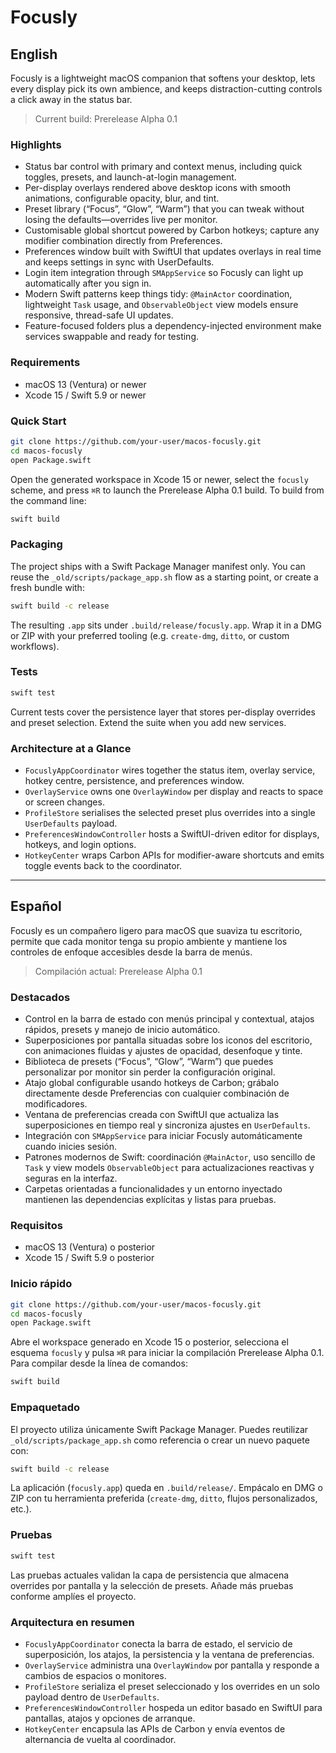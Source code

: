 # Focusly

## English

Focusly is a lightweight macOS companion that softens your desktop, lets every display pick its own ambience, and keeps distraction-cutting controls a click away in the status bar.

> Current build: Prerelease Alpha 0.1

### Highlights
- Status bar control with primary and context menus, including quick toggles, presets, and launch-at-login management.
- Per-display overlays rendered above desktop icons with smooth animations, configurable opacity, blur, and tint.
- Preset library (“Focus”, “Glow”, “Warm”) that you can tweak without losing the defaults—overrides live per monitor.
- Customisable global shortcut powered by Carbon hotkeys; capture any modifier combination directly from Preferences.
- Preferences window built with SwiftUI that updates overlays in real time and keeps settings in sync with UserDefaults.
- Login item integration through `SMAppService` so Focusly can light up automatically after you sign in.
- Modern Swift patterns keep things tidy: `@MainActor` coordination, lightweight `Task` usage, and `ObservableObject` view models ensure responsive, thread-safe UI updates.
- Feature-focused folders plus a dependency-injected environment make services swappable and ready for testing.

### Requirements
- macOS 13 (Ventura) or newer
- Xcode 15 / Swift 5.9 or newer

### Quick Start
```bash
git clone https://github.com/your-user/macos-focusly.git
cd macos-focusly
open Package.swift
```
Open the generated workspace in Xcode 15 or newer, select the `focusly` scheme, and press `⌘R` to launch the Prerelease Alpha 0.1 build. To build from the command line:
```bash
swift build
```

### Packaging
The project ships with a Swift Package Manager manifest only. You can reuse the `_old/scripts/package_app.sh` flow as a starting point, or create a fresh bundle with:
```bash
swift build -c release
```
The resulting `.app` sits under `.build/release/focusly.app`. Wrap it in a DMG or ZIP with your preferred tooling (e.g. `create-dmg`, `ditto`, or custom workflows).

### Tests
```bash
swift test
```
Current tests cover the persistence layer that stores per-display overrides and preset selection. Extend the suite when you add new services.

### Architecture at a Glance
- `FocuslyAppCoordinator` wires together the status item, overlay service, hotkey centre, persistence, and preferences window.
- `OverlayService` owns one `OverlayWindow` per display and reacts to space or screen changes.
- `ProfileStore` serialises the selected preset plus overrides into a single `UserDefaults` payload.
- `PreferencesWindowController` hosts a SwiftUI-driven editor for displays, hotkeys, and login options.
- `HotkeyCenter` wraps Carbon APIs for modifier-aware shortcuts and emits toggle events back to the coordinator.

---

## Español

Focusly es un compañero ligero para macOS que suaviza tu escritorio, permite que cada monitor tenga su propio ambiente y mantiene los controles de enfoque accesibles desde la barra de menús.

> Compilación actual: Prerelease Alpha 0.1

### Destacados
- Control en la barra de estado con menús principal y contextual, atajos rápidos, presets y manejo de inicio automático.
- Superposiciones por pantalla situadas sobre los iconos del escritorio, con animaciones fluidas y ajustes de opacidad, desenfoque y tinte.
- Biblioteca de presets (“Focus”, “Glow”, “Warm”) que puedes personalizar por monitor sin perder la configuración original.
- Atajo global configurable usando hotkeys de Carbon; grábalo directamente desde Preferencias con cualquier combinación de modificadores.
- Ventana de preferencias creada con SwiftUI que actualiza las superposiciones en tiempo real y sincroniza ajustes en `UserDefaults`.
- Integración con `SMAppService` para iniciar Focusly automáticamente cuando inicies sesión.
- Patrones modernos de Swift: coordinación `@MainActor`, uso sencillo de `Task` y view models `ObservableObject` para actualizaciones reactivas y seguras en la interfaz.
- Carpetas orientadas a funcionalidades y un entorno inyectado mantienen las dependencias explícitas y listas para pruebas.

### Requisitos
- macOS 13 (Ventura) o posterior
- Xcode 15 / Swift 5.9 o posterior

### Inicio rápido
```bash
git clone https://github.com/your-user/macos-focusly.git
cd macos-focusly
open Package.swift
```
Abre el workspace generado en Xcode 15 o posterior, selecciona el esquema `focusly` y pulsa `⌘R` para iniciar la compilación Prerelease Alpha 0.1. Para compilar desde la línea de comandos:
```bash
swift build
```

### Empaquetado
El proyecto utiliza únicamente Swift Package Manager. Puedes reutilizar `_old/scripts/package_app.sh` como referencia o crear un nuevo paquete con:
```bash
swift build -c release
```
La aplicación (`focusly.app`) queda en `.build/release/`. Empácalo en DMG o ZIP con tu herramienta preferida (`create-dmg`, `ditto`, flujos personalizados, etc.).

### Pruebas
```bash
swift test
```
Las pruebas actuales validan la capa de persistencia que almacena overrides por pantalla y la selección de presets. Añade más pruebas conforme amplíes el proyecto.

### Arquitectura en resumen
- `FocuslyAppCoordinator` conecta la barra de estado, el servicio de superposición, los atajos, la persistencia y la ventana de preferencias.
- `OverlayService` administra una `OverlayWindow` por pantalla y responde a cambios de espacios o monitores.
- `ProfileStore` serializa el preset seleccionado y los overrides en un solo payload dentro de `UserDefaults`.
- `PreferencesWindowController` hospeda un editor basado en SwiftUI para pantallas, atajos y opciones de arranque.
- `HotkeyCenter` encapsula las APIs de Carbon y envía eventos de alternancia de vuelta al coordinador.
